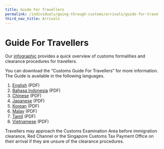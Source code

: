 ```yaml
---
title: Guide For Travellers
permalink: /individuals/going-through-customs/arrivals/guide-for-travellers/
third_nav_title: Arrivals
---
```

# Guide For Travellers 

Our [infographic](/files/individuals/Simple_Infographic_v2.pdf) provides a quick overview of customs formalities and clearance procedures for travellers.

You can download the “Customs Guide For Travellers” for more information. The Guide is available in the following languages.

1)	[English](/files/individuals/Guide-To-Travellers-English-2022.pdf) (PDF)
2)	[Bahasa Indonesia](/files/individuals/Guide-To-Travellers-Bahasa-Indonesia-2022.pdf) (PDF)
3)	[Chinese](/files/individuals/Guide-To-Travellers-Chinese-2022.pdf) (PDF)
4)	[Japanese](/files/individuals/Guide-To-Travellers-Japanese-2022.pdf) (PDF)
5)	[Korean](/files/individuals/Guide-To-Travellers-Korean-2022.pdf) (PDF)
6)	[Malay](/files/individuals/Guide-To-Travellers-Malay-2022.pdf) (PDF)
7)	[Tamil](/files/individuals/Guide-To-Travellers-Tamil-2022.pdf) (PDF)
8)	[Vietnamese](/files/individuals/Guide-To-Travellers-Vietnamese-2022.pdf) (PDF)

Travellers may approach the Customs Examination Area before immigration clearance, Red Channel or the Singapore Customs Tax Payment Office on their arrival if they are unsure of the clearance procedures.